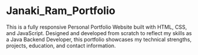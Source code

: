 # Janaki_Ram_Portfolio
This is a fully responsive Personal Portfolio Website built with HTML, CSS, and JavaScript. Designed and developed from scratch to reflect my skills as a Java Backend Developer, this portfolio showcases my technical strengths, projects, education, and contact information.
